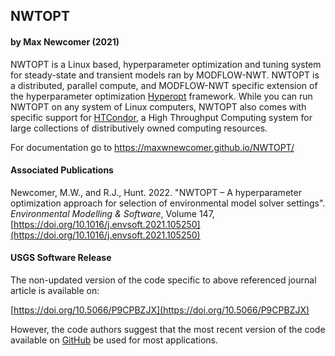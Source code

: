 ## NWTOPT
#### by Max Newcomer (2021)

NWTOPT is a Linux based, hyperparameter optimization and tuning system for steady-state and transient models ran by MODFLOW-NWT. NWTOPT is a distributed, parallel compute, and MODFLOW-NWT specific extension of the hyperparameter optimization [Hyperopt](https://github.com/hyperopt/hyperopt) framework. While you can run NWTOPT on any system of Linux computers, NWTOPT also comes with specific support for [HTCondor](https://research.cs.wisc.edu/htcondor/), a High Throughput Computing system for large collections of distributively owned computing resources.

For documentation go to https://maxwnewcomer.github.io/NWTOPT/

#### Associated Publications

Newcomer, M.W., and R.J., Hunt. 2022. "NWTOPT – A hyperparameter optimization approach for selection of environmental model solver settings". *Environmental Modelling & Software*, Volume 147, [https://doi.org/10.1016/j.envsoft.2021.105250](https://doi.org/10.1016/j.envsoft.2021.105250)

#### USGS Software Release

The non-updated version of the code specific to above referenced journal article is available on:

[https://doi.org/10.5066/P9CPBZJX](https://doi.org/10.5066/P9CPBZJX)

However, the code authors suggest that the most recent version of the code available on [GitHub](https://github.com/maxwnewcomer/NWTOPT) be used for most applications.
